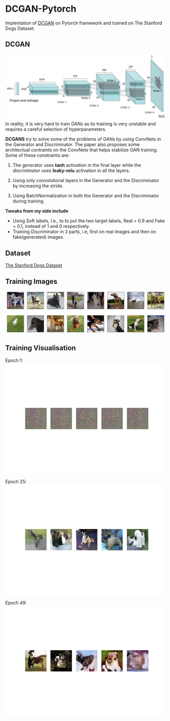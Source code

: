 # DCGAN-Pytorch
Implentation of [DCGAN](https://arxiv.org/abs/1511.06434) on Pytorch framework and trained on The Stanford Dogs Dataset.
## DCGAN
<img src='Generated_images/DCGAN.png' />
In reality, it is very hard to train GANs as its training is very unstable and requires a careful selection of hyperparameters.

**DCGANS** try to solve some of the problems of GANs by using ConvNets in the Generator and Discriminator. The paper also proposes some architectual contraints on the ConvNets that helps stabilize GAN training. Some of these constraints are:

1) The generator uses **tanh** activation in the final layer while the discriminator uses **leaky-relu** activation in all the layers.

2) Using only convolutional layers in the Generator and the Discriminator by increasing the stride.

3) Using BatchNormalization in both the Generator and the Discriminator during training.

**Tweaks from my side include** 
- Using Soft labels, i.e., to to put the two target labels, Real = 0.9 and Fake = 0.1, instead of 1 and 0 respectively.
- Training Discriminator in 2 parts, i.e, first on real images and then on fake(generated) images.

## Dataset
[The Stanford Dogs Dataset](https://www.kaggle.com/c/generative-dog-images/data)

## Training Images
<img src='Generated_images/training_images.png' />

## Training Visualisation
Epoch 1:
<img src="./Generated_images/Epoch0.png" align="center" style="margin: 10 10 10 10;" width='500'>

Epoch 25:
<img src="./Generated_images/Epoch24.png" align="center" style="margin: 10 10 10 10;" width='500'>

Epoch 49:
<img src="./Generated_images/Epoch45.png" align="center" style="margin: 10 10 10 10;" width='500'>

